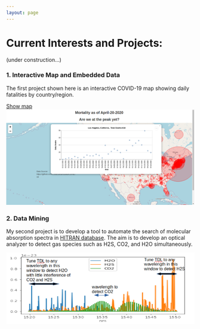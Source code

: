 ```yaml
---
layout: page
---
```

# Current Interests and Projects:
(under construction...)

### 1. Interactive Map and Embedded Data

The first project shown here is an interactive COVID-19 map showing daily fatalities by country/region.

[Show map](https://tuengo-analytics.github.io/corona)
[![](images/dailySample.png)](https://tuengo-analytics.github.io/corona)




### 2. Data Mining

My second project is to develop a tool to automate the search of molecular absorption spectra in [HITRAN database](https://www.HITRAN.org).  The aim is to develop an optical analyzer to detect gas species such as H2S, CO2, and H2O simultaneously.

[![](images/spectra.png)](https://tuengo-analytics.github.io/Gas-Analyzer/)
